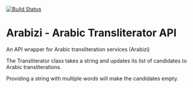 [![Build Status](https://travis-ci.com/zaini/yamli-api.svg?token=DBtzE6aVUQsPLsj6qBSd&branch=master)](https://travis-ci.com/zaini/yamli-api)

# Arabizi - Arabic Transliterator API
An API wrapper for Arabic transliteration services (Arabizi)

The Transliterator class takes a string and updates its list of candidates to Arabic transliterations.

Providing a string with multiple words will make the candidates empty.

